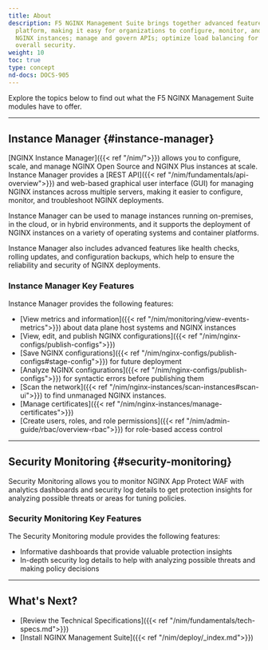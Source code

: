 ```yaml
---
title: About
description: F5 NGINX Management Suite brings together advanced features into a single
  platform, making it easy for organizations to configure, monitor, and troubleshoot
  NGINX instances; manage and govern APIs; optimize load balancing for apps; and enhance
  overall security.
weight: 10
toc: true
type: concept
nd-docs: DOCS-905
---
```


Explore the topics below to find out what the F5 NGINX Management Suite modules have to offer.

---

## Instance Manager {#instance-manager}

[NGINX Instance Manager]({{< ref "/nim/">}}) allows you to configure, scale, and manage NGINX Open Source and NGINX Plus instances at scale. Instance Manager provides a [REST API]({{< ref "/nim/fundamentals/api-overview">}}) and web-based graphical user interface (GUI) for managing NGINX instances across multiple servers, making it easier to configure, monitor, and troubleshoot NGINX deployments.

Instance Manager can be used to manage instances running on-premises, in the cloud, or in hybrid environments, and it supports the deployment of NGINX instances on a variety of operating systems and container platforms.

Instance Manager also includes advanced features like health checks, rolling updates, and configuration backups, which help to ensure the reliability and security of NGINX deployments.

### Instance Manager Key Features

Instance Manager provides the following features:

- [View metrics and information]({{< ref "/nim/monitoring/view-events-metrics">}}) about data plane host systems and NGINX instances
- [View, edit, and publish NGINX configurations]({{< ref "/nim/nginx-configs/publish-configs">}})
- [Save NGINX configurations]({{< ref "/nim/nginx-configs/publish-configs#stage-config">}}) for future deployment
- [Analyze NGINX configurations]({{< ref "/nim/nginx-configs/publish-configs">}}) for syntactic errors before publishing them
- [Scan the network]({{< ref "/nim/nginx-instances/scan-instances#scan-ui">}}) to find unmanaged NGINX instances.
- [Manage certificates]({{< ref "/nim/nginx-instances/manage-certificates">}})
- [Create users, roles, and role permissions]({{< ref "/nim/admin-guide/rbac/overview-rbac">}}) for role-based access control

---

## Security Monitoring {#security-monitoring}

Security Monitoring allows you to monitor NGINX App Protect WAF with analytics dashboards and security log details to get protection insights for analyzing possible threats or areas for tuning policies.

### Security Monitoring Key Features

The Security Monitoring module provides the following features:

- Informative dashboards that provide valuable protection insights
- In-depth security log details to help with analyzing possible threats and making policy decisions

---

## What's Next?

- [Review the Technical Specifications]({{< ref "/nim/fundamentals/tech-specs.md">}})
- [Install NGINX Management Suite]({{< ref "/nim/deploy/_index.md">}})
